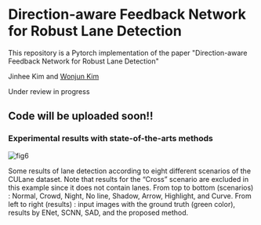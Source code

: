 # Direction-aware Feedback Network for Robust Lane Detection

This repository is a Pytorch implementation of the paper "Direction-aware Feedback Network for Robust Lane Detection"

Jinhee Kim and [Wonjun Kim](https://sites.google.com/view/dcvl) 

Under review in progress

## Code will be uploaded soon!!

### Experimental results with state-of-the-arts methods

![fig6](https://user-images.githubusercontent.com/60129726/109298785-75ef7200-7877-11eb-9cb8-c5f90e89d077.png)

Some results of lane detection according to eight different scenarios of the CULane dataset. Note that results for the “Cross” scenario are excluded in this example since it does not contain lanes. From top to bottom (scenarios) : Normal, Crowd, Night, No line, Shadow, Arrow, Highlight, and Curve. From left to right (results) : input images with the ground truth (green color), results by ENet, SCNN, SAD, and the proposed method.
